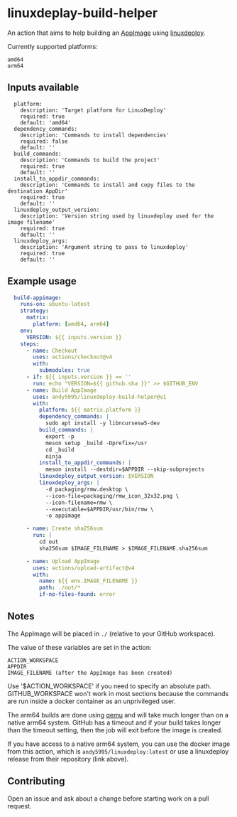 # linuxdeplay-build-helper

An action that aims to help building an
[AppImage](https://github.com/AppImage/AppImageKit) using
[linuxdeploy](https://github.com/linuxdeploy/linuxdeploy).

Currently supported platforms:

    amd64
    arm64

## Inputs available

```
  platform:
    description: 'Target platform for LinuxDeploy'
    required: true
    default: 'amd64'
  dependency_commands:
    description: 'Commands to install dependencies'
    required: false
    default: ''
  build_commands:
    description: 'Commands to build the project'
    required: true
    default: ''
  install_to_appdir_commands:
    description: 'Commands to install and copy files to the destination AppDir'
    required: true
    default: ''
  linuxdeploy_output_version:
    description: 'Version string used by linuxdeploy used for the image filename'
    required: true
    default: ''
  linuxdeploy_args:
    description: 'Argument string to pass to linuxdeploy'
    required: true
    default: ''
```

## Example usage

```yaml
  build-appimage:
    runs-on: ubuntu-latest
    strategy:
      matrix:
        platform: [amd64, arm64]
    env:
      VERSION: ${{ inputs.version }}
    steps:
      - name: Checkout
        uses: actions/checkout@v4
        with:
          submodules: true
      - if: ${{ inputs.version }} == ''
        run: echo "VERSION=${{ github.sha }}" >> $GITHUB_ENV
      - name: Build AppImage
        uses: andy5995/linuxdeploy-build-helper@v1
        with:
          platform: ${{ matrix.platform }}
          dependency_commands: |
            sudo apt install -y libncursesw5-dev
          build_commands: |
            export -p
            meson setup _build -Dprefix=/usr
            cd _build
            ninja
          install_to_appdir_commands: |
            meson install --destdir=$APPDIR --skip-subprojects
          linuxdeploy_output_version: $VERSION
          linuxdeploy_args: |
            -d packaging/rmw.desktop \
            --icon-file=packaging/rmw_icon_32x32.png \
            --icon-filename=rmw \
            --executable=$APPDIR/usr/bin/rmw \
            -o appimage

      - name: Create sha256sum
        run: |
          cd out
          sha256sum $IMAGE_FILENAME > $IMAGE_FILENAME.sha256sum

      - name: Upload AppImage
        uses: actions/upload-artifact@v4
        with:
          name: ${{ env.IMAGE_FILENAME }}
          path: ./out/*
          if-no-files-found: error
```
## Notes

The AppImage will be placed in `./` (relative to your GitHub workspace).

The value of these variables are set in the action:

    ACTION_WORKSPACE
    APPDIR
    IMAGE_FILENAME (after the AppImage has been created)

Use '$ACTION_WORKSPACE' if you need to specify an absolute path.
GITHUB_WORKSPACE won't work in most sections because the commands are run
inside a docker container as an unprivileged user.

The arm64 builds are done using
[qemu](https://github.com/docker/setup-qemu-action) and will take much longer
than on a native arm64 system. GitHub has a timeout and if your build takes
longer than the timeout setting, then the job will exit before the image is
created.

If you have access to a native arm64 system, you can use the docker image from
this action, which is `andy5995/linuxdeploy:latest` or use a linuxdeploy
release from their repository (link above).

## Contributing

Open an issue and ask about a change before starting work on a pull
request.

